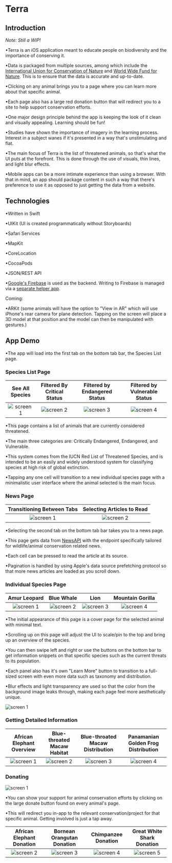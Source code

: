 # Terra

## Introduction

*Note: Still a WIP!*

•Terra is an iOS application meant to educate people on biodiversity and the importance of conserving it. 

•Data is packaged from multiple sources, among which include the [International Union for Conservation of Nature](https://www.iucnredlist.org/) and [World Wide Fund for Nature](https://www.worldwildlife.org/). This is to ensure that the data is accurate and up-to-date.

•Clicking on any animal brings you to a page where you can learn more about that specific animal. 

•Each page also has a large red donation button that will redirect you to a site to help support conservation efforts. 

•One major design principle behind the app is keeping the look of it clean and visually appealing. Learning should be fun! 

•Studies have shown the importance of imagery in the learning process. Interest in a subject wanes if it's presented in a way that's unstimulating and flat. 

•The main focus of Terra is the list of threatened animals, so that's what the UI puts at the forefront. This is done through the use of visuals, thin lines, and light blur effects.

•Mobile apps can be a more intimate experience than using a browser. With that in mind, an app should package content in such a way that there's preference to use it as opposed to just getting the data from a website. 



## Technologies 
•Written in Swift

•UIKit (UI is created programmatically without Storyboards)

•Safari Services

•MapKit

•CoreLocation

•CocoaPods 

•JSON/REST API

•[Google's Firebase](https://firebase.google.com/) is used as the backend. Writing to Firebase is managed via a [separate helper app](https://github.com/Anthony-R-G/Terra-Data-Upload-Helper).

Coming:

•ARKit (some animals will have the option to "View in AR" which will use iPhone's rear camera for plane detection. Tapping on the screen will place a 3D model at that position and the model can then be manipulated with gestures.)

## App Demo

•The app will load into the first tab on the bottom tab bar, the Species List page.

### Species List Page
| See All Species | Filtered By Critical Status | Filtered by Endangered Status | Filtered by Vulnerable Status |
| :------: | :------: | :------: | :------: |
|![screen 1](https://i.imgur.com/zZWZNLx.png) | ![screen 2](https://i.imgur.com/SXKWEK9.png) | ![screen 3](https://i.imgur.com/8Q79MzC.png) | ![screen 4](https://i.imgur.com/1lTqt8w.png) |

•This page contains a list of animals that are currently considered threatened. 

•The main three categories are: Critically Endangered, Endangered, and Vulnerable. 

•This system comes from the IUCN Red List of Threatened Species, and is intended to be an easily and widely understood system for classifying species at high risk of global extinction.

•Tapping any one cell will transition to a new individual species page with a minimalistic user interface where the animal selected is the main focus.



### News Page
| Transitioning Between Tabs | Selecting Articles to Read |
| :------: | :------: |
|![screen 1](https://media.giphy.com/media/ieaU0z4wACLIYrWIey/giphy.gif) | ![screen 2](https://media.giphy.com/media/IejPdlUw4B2Yj2cfVp/giphy.gif) |

•Selecting the second tab on the bottom tab bar takes you to a news page. 

•This page gets data from [NewsAPI](https://newsapi.org/) with the endpoint specifically tailored for wildlife/animal conservation related news. 

•Each cell can be pressed to read the article at its source. 

•Pagination is handled by using Apple's data source prefetching protocol so that more news articles are loaded as you scroll down.



### Individual Species Page 
| Amur Leopard | Blue Whale | Lion | Mountain Gorilla |
| :------: | :------: | :------: | :------: |
|![screen 1](https://i.imgur.com/4LOHr9o.png) | ![screen 2](https://i.imgur.com/E4Ayd80.png) |![screen 3](https://i.imgur.com/h6s1IGG.png)|![screen 4](https://i.imgur.com/HEA6LRg.png)|

•The initial appearance of this page is a cover page for the selected animal with minimal text.

•Scrolling up on this page will adjust the UI to scale/pin to the top and bring up an overview of the species. 

•You can then swipe left and right or use the buttons on the bottom bar to get information snippets on that specific species such as the current threats to its population. 

•Each panel also has it's own "Learn More" button to transition to a full-sized screen with even more data such as taxonomy and distribution. 

•Blur effects and light transparency are used so that the color from the background image leaks through, making each page feel more aesthetically unique. 

![screen 1](https://media.giphy.com/media/iIoxEOe632nhzJz6Lq/giphy.gif)



### Getting Detailed Information
| African Elephant Overview | Blue-throated Macaw Habitat | Blue-throated Macaw Distribution | Panamanian Golden Frog Distribution |
| :------: | :------: | :------: | :------: |
|![screen 1](https://i.imgur.com/XVNFPHj.png) | ![screen 2](https://i.imgur.com/kgitJkv.png) |![screen 3](https://i.imgur.com/Ueikygo.png)|![screen 4](https://i.imgur.com/fz7PtXS.png)|

### Donating
![screen 1](https://media.giphy.com/media/Rm2YUtHLivpcvSU0Yg/giphy.gif)


•You can show your support for animal conservation efforts by clicking on the large donate button found on every animal's page. 

•This will redirect you in-app to the relevant conservation/project for that specific animal. Getting involved is just a tap away.

| African Elephant Donation | Bornean Orangutan Donation |Chimpanzee Donation| Great White Shark Donation |
| :------: | :------: | :------: | :------: |
| ![screen 2](https://i.imgur.com/SvsfysX.png) | ![screen 3](https://i.imgur.com/3x6d1IV.png) | ![screen 4](https://i.imgur.com/JxLGNa8.png)|![screen 5](https://i.imgur.com/5rljCyK.png)

